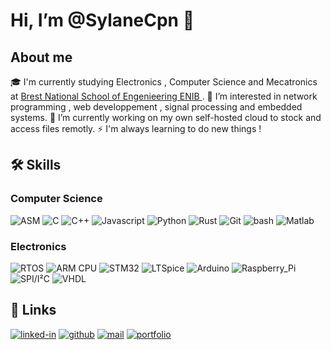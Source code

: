 # Hi, I’m @SylaneCpn 👋 
## About me
🎓 I'm currently studying Electronics , Computer Science and Mecatronics at [Brest National School of Engenieering ENIB ](https://www.enib.fr/en_enib/).
👀 I’m interested in network programming , web developpement , signal processing and embedded systems.
🌱 I’m currently working on my own self-hosted cloud to stock and access files remotly.
⚡ I'm always learning to do new things ! 

## 🛠️ Skills

### Computer Science

![ASM](https://img.shields.io/badge/ASM-000000?style=for-the-badge&logo=ASM&logoColor=white)
![C](https://img.shields.io/badge/C-000000?style=for-the-badge&logo=C&logoColor=white)
![C++](https://img.shields.io/badge/C++-000000?style=for-the-badge&logo=C++&logoColor=white)
![Javascript](https://img.shields.io/badge/Javascript-000000?style=for-the-badge&logo=Javascript&logoColor=white)
![Python](https://img.shields.io/badge/Python-000000?style=for-the-badge&logo=Python&logoColor=white)
![Rust](https://img.shields.io/badge/Rust-000000?style=for-the-badge&logo=Rust&logoColor=white)
![Git](https://img.shields.io/badge/Git-000000?style=for-the-badge&logo=Git&logoColor=white)
![bash](https://img.shields.io/badge/bash-000000?style=for-the-badge&logo=bash&logoColor=white)
![Matlab](https://img.shields.io/badge/Matlab-000000?style=for-the-badge&logo=Matlab&logoColor=white)


### Electronics

![RTOS](https://img.shields.io/badge/RTOS-000000?style=for-the-badge&logo=RTOS&logoColor=white)
![ARM CPU](https://img.shields.io/badge/ARM_CPU-000000?style=for-the-badge&logo=ARM_CPU&logoColor=white)
![STM32](https://img.shields.io/badge/STM32-000000?style=for-the-badge&logo=STM32&logoColor=white)
![LTSpice](https://img.shields.io/badge/LTSpice-000000?style=for-the-badge&logo=LTSpice&logoColor=white)
![Arduino](https://img.shields.io/badge/Arduino-000000?style=for-the-badge&logo=Arduino&logoColor=white)
![Raspberry_Pi](https://img.shields.io/badge/Raspberry_Pi-000000?style=for-the-badge&logo=Raspberry_Pi&logoColor=white)
![SPI/I²C](https://img.shields.io/badge/SPI/I²C-000000?style=for-the-badge&logo=SPI/I²C&logoColor=white)
![VHDL](https://img.shields.io/badge/VHDL-000000?style=for-the-badge&logo=VHDL&logoColor=white)

## 🔗 Links
[![linked-in](https://img.shields.io/badge/Linked_In-0077B5?style=for-the-badge&logo=LinkedIn&logoColor=white)](https://www.linkedin.com/in/sylane-campan/)
[![github](https://img.shields.io/badge/GitHub-000000?style=for-the-badge&logo=GitHub&logoColor=white)](https://github.com/sylanecpn)
[![mail](https://img.shields.io/badge/mail-000000?style=for-the-badge&logo=mail&logoColor=white)](mailto:sylane.campan@gmail.com)
[![portfolio](https://img.shields.io/badge/portfolio-000000?style=for-the-badge&logo=portfolio&logoColor=white)](https://sylanecpn.github.io/)
<!---
SylaneCpn/SylaneCpn is a ✨ special ✨ repository because its `README.md` (this file) appears on your GitHub profile.
You can click the Preview link to take a look at your changes.
--->
